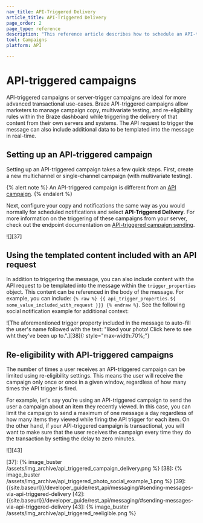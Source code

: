 ```yaml
---
nav_title: API-Triggered Delivery
article_title: API-Triggered Delivery
page_order: 2
page_type: reference
description: "This reference article describes how to schedule an API-triggered campaign."
tool: Campaigns
platform: API

---
```


# API-triggered campaigns

API-triggered campaigns or server-trigger campaigns are ideal for more advanced transactional use-cases. Braze API-triggered campaigns allow marketers to manage campaign copy, multivariate testing, and re-eligibility rules within the Braze dashboard while triggering the delivery of that content from their own servers and systems. The API request to trigger the message can also include additional data to be templated into the message in real-time.

## Setting up an API-triggered campaign

Setting up an API-triggered campaign takes a few quick steps. First, create a new multichannel or single-channel campaign (with multivariate testing).

{% alert note %}
An API-triggered campaign is different from an [API campaign]({{site.baseurl}}/developer_guide/rest_api/api_campaigns/#api-campaigns).
{% endalert %}

Next, configure your copy and notifications the same way as you would normally for scheduled notifications and select **API-Triggered Delivery**. For more information on the triggering of these campaigns from your server, check out the endpoint documentation on [API-triggered campaign sending]({{site.baseurl}}/api/endpoints/messaging/send_messages/post_send_triggered_campaigns/).

![][37]

## Using the templated content included with an API request

In addition to triggering the message, you can also include content with the API request to be templated into the message within the `trigger_properties` object. This content can be referenced in the body of the message. For example, you can include:
``{% raw %} {{ api_trigger_properties.${ some_value_included_with_request }}} {% endraw %}``. See the following social notification example for additional context:

![The aforementioned trigger property included in the message to auto-fill the user's name followed with the text: "liked your photo! Click here to see wht they've been up to.".][38]{: style="max-width:70%;"}

## Re-eligibility with API-triggered campaigns

The number of times a user receives an API-triggered campaign can be limited using re-eligibility settings. This means the user will receive the campaign only once or once in a given window, regardless of how many times the API trigger is fired.

For example, let's say you're using an API-triggered campaign to send the user a campaign about an item they recently viewed. In this case, you can limit the campaign to send a maximum of one message a day regardless of how many items they viewed while firing the API trigger for each item. On the other hand, if your API-triggered campaign is transactional, you will want to make sure that the user receives the campaign every time they do the transaction by setting the delay to zero minutes.

![][43]


[37]: {% image_buster /assets/img_archive/api_triggered_campaign_delivery.png %}
[38]: {% image_buster /assets/img_archive/api_triggered_photo_social_example_1.png %}
[39]: {{site.baseurl}}/developer_guide/rest_api/messaging/#sending-messages-via-api-triggered-delivery
[42]: {{site.baseurl}}/developer_guide/rest_api/messaging/#sending-messages-via-api-triggered-delivery
[43]: {% image_buster /assets/img_archive/api_triggered_reeligible.png %}